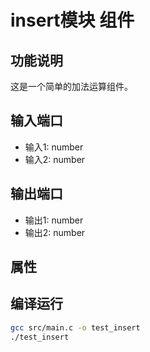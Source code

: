 # insert模块 组件

## 功能说明
这是一个简单的加法运算组件。

## 输入端口
- 输入1: number
- 输入2: number

## 输出端口
- 输出1: number
- 输出2: number

## 属性


## 编译运行
```bash
gcc src/main.c -o test_insert
./test_insert
```
